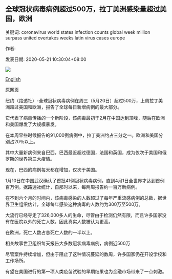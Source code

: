 ## 全球冠状病毒病例超过500万，拉丁美洲感染量超过美国，欧洲

关键词: coronavirus world states infection counts global week million surpass united overtakes weeks latin virus cases europe

作者: 

发表日期: 2020-05-21 10:30:04+08:00

![](https://www.straitstimes.com/sites/default/files/styles/x_large/public/articles/2020/05/21/ab_health-workers_210520.jpg?itok=ZtHVe33X)

[English](Global%20coronavirus%20cases%20surpass%205%20million%2C%20Latin%20America%20overtakes%20US%2C%20Europe%20in%20infection%20counts.md)

[原网页](https://www.straitstimes.com/world/united-states/global-coronavirus-cases-surpass-5-million-latin-america-overtakes-us-europe-in)

纽约（路透社）-全球冠状病毒病例在周三（5月20日）超过500万，上周拉丁美洲超过美国和欧洲，报告了全球每日新增病例的最大部分。

它代表了病毒传播的一个新阶段，该病毒最初于2月在中国达到顶峰，随后在欧洲和美国爆发了大规模暴发。

在本周早些时候报告的91,000例病例中，拉丁美洲约占三分之一。欧洲和美国分别占20％以上。

其中大量新病例来自巴西，巴西最近超过德国，法国和英国，成为仅次于美国和俄罗斯的世界第三大疫情。

现在，巴西的病例每天都在增加，仅次于美国。

1月10日在中国武汉确认了首批41例冠状病毒病例，直到4月1日全世界才达到首例百万例。据路透社统计，自那时以来，每两周报告约一百万新病例。

在不到六个月的时间内，该病毒感染的人数超过了每年严重流感病例的总数，据世界卫生组织估计，全球每年感染这种病毒的人数约为300万至500万。

大流行已经夺走了326,000多人的生命，尽管由于检测仍然有限，而且许多国家没有在医院以外的死亡人数，因此真实人数被认为更高。

在欧洲，死亡人数占总死亡人数的一半以上。

相关故事世卫组织每天报告大多数冠状病毒病例，病例近500万

尽管案件持续增加，但由于阻止了这种情况蔓延的数周，许多国家仍在开设学校和工作场所。

有望在美国进行的第一项人类疫苗试验的早期结果也为金融市场带来了一点刺激。